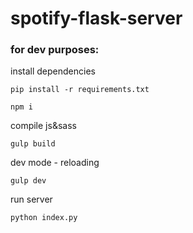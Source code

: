 # spotify-flask-server

### for dev purposes: 

install dependencies 

```pip install -r requirements.txt```

```npm i ```

compile js&sass

```gulp build```

dev mode - reloading

```gulp dev```

run server

```python index.py```  
